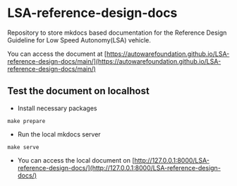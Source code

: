 # LSA-reference-design-docs

Repository to store mkdocs based documentation for the Reference Design Guideline for Low Speed Autonomy(LSA) vehicle.

You can access the document at [https://autowarefoundation.github.io/LSA-reference-design-docs/main/](https://autowarefoundation.github.io/LSA-reference-design-docs/main/)

## Test the document on localhost

* Install necessary packages

```shell
make prepare
```

* Run the local mkdocs server

```shell
make serve
```

* You can access the local document on [http://127.0.0.1:8000/LSA-reference-design-docs/](http://127.0.0.1:8000/LSA-reference-design-docs/)
